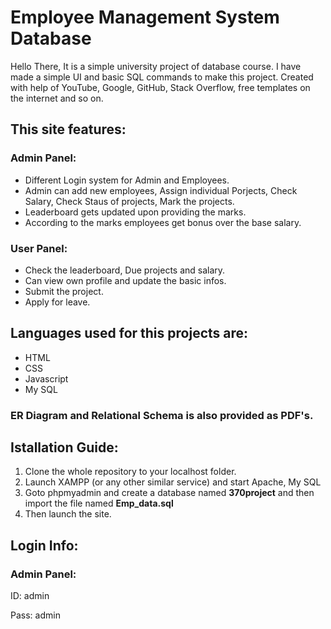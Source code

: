 # Employee Management System Database

Hello There, It is a simple university project of database course. I have made a simple UI and basic SQL commands to make this project.
Created with help of YouTube, Google, GitHub, Stack Overflow, free templates on the internet and so on. 

## This site features:
### Admin Panel:
* Different Login system for Admin and Employees.
* Admin can add new employees, Assign individual Porjects, Check Salary, Check Staus of projects, Mark the projects.
* Leaderboard gets updated upon providing the marks.
* According to the marks employees get bonus over the base salary.

### User Panel:
* Check the leaderboard, Due projects and salary.
* Can view own profile and update the basic infos.
* Submit the project.
* Apply for leave.

## Languages used for this projects are:
* HTML
* CSS
* Javascript
* My SQL

### ER Diagram and Relational Schema is also provided as PDF's. 

## Istallation Guide:
1. Clone the whole repository to your localhost folder.
2. Launch XAMPP (or any other similar service) and start Apache, My SQL
3. Goto phpmyadmin and create a database named **370project** and then import the file named **Emp_data.sql**
4. Then launch the site.

## Login Info:
### Admin Panel:
ID: admin

Pass: admin


